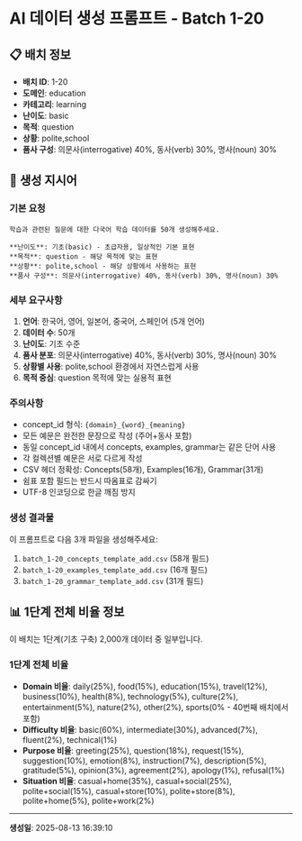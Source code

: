 # AI 데이터 생성 프롬프트 - Batch 1-20

## 📋 배치 정보

- **배치 ID**: 1-20
- **도메인**: education
- **카테고리**: learning
- **난이도**: basic
- **목적**: question
- **상황**: polite,school
- **품사 구성**: 의문사(interrogative) 40%, 동사(verb) 30%, 명사(noun) 30%

## 🎯 생성 지시어

### 기본 요청
```
학습과 관련된 질문에 대한 다국어 학습 데이터를 50개 생성해주세요.

**난이도**: 기초(basic) - 초급자용, 일상적인 기본 표현
**목적**: question - 해당 목적에 맞는 표현
**상황**: polite,school - 해당 상황에서 사용하는 표현
**품사 구성**: 의문사(interrogative) 40%, 동사(verb) 30%, 명사(noun) 30%
```

### 세부 요구사항

1. **언어**: 한국어, 영어, 일본어, 중국어, 스페인어 (5개 언어)
2. **데이터 수**: 50개
3. **난이도**: 기초 수준
4. **품사 분포**: 의문사(interrogative) 40%, 동사(verb) 30%, 명사(noun) 30%
5. **상황별 사용**: polite,school 환경에서 자연스럽게 사용
6. **목적 중심**: question 목적에 맞는 실용적 표현

### 주의사항

- concept_id 형식: `{domain}_{word}_{meaning}`
- 모든 예문은 완전한 문장으로 작성 (주어+동사 포함)
- 동일 concept_id 내에서 concepts, examples, grammar는 같은 단어 사용
- 각 컬렉션별 예문은 서로 다르게 작성
- CSV 헤더 정확성: Concepts(58개), Examples(16개), Grammar(31개)
- 쉼표 포함 필드는 반드시 따옴표로 감싸기
- UTF-8 인코딩으로 한글 깨짐 방지

### 생성 결과물

이 프롬프트로 다음 3개 파일을 생성해주세요:
1. `batch_1-20_concepts_template_add.csv` (58개 필드)
2. `batch_1-20_examples_template_add.csv` (16개 필드)  
3. `batch_1-20_grammar_template_add.csv` (31개 필드)


## 📊 1단계 전체 비율 정보

이 배치는 1단계(기초 구축) 2,000개 데이터 중 일부입니다.

### 1단계 전체 비율
- **Domain 비율**: daily(25%), food(15%), education(15%), travel(12%), business(10%), health(8%), technology(5%), culture(2%), entertainment(5%), nature(2%), other(2%), sports(0% - 40번째 배치에서 포함)
- **Difficulty 비율**: basic(60%), intermediate(30%), advanced(7%), fluent(2%), technical(1%)
- **Purpose 비율**: greeting(25%), question(18%), request(15%), suggestion(10%), emotion(8%), instruction(7%), description(5%), gratitude(5%), opinion(3%), agreement(2%), apology(1%), refusal(1%)
- **Situation 비율**: casual+home(35%), casual+social(25%), polite+social(15%), casual+store(10%), polite+store(8%), polite+home(5%), polite+work(2%)

---

**생성일**: 2025-08-13 16:39:10
